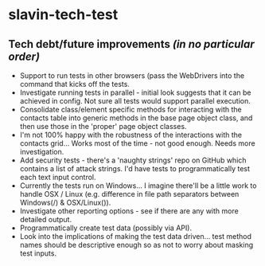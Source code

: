 # slavin-tech-test

## Tech debt/future improvements _(in no particular order)_
* Support to run tests in other browsers (pass the WebDrivers into the command that kicks off the tests.  
* Investigate running tests in parallel - initial look suggests that it can be achieved in config. Not sure all tests would support parallel execution.
* Consolidate class/element specific methods for interacting with the contacts table into generic methods in the base page object class, and then use those in the 'proper' page object classes.
* I'm not 100% happy with the robustness of the interactions with the contacts grid... Works most of the time - not good enough. Needs more investigation.
* Add security tests - there's a 'naughty strings' repo on GitHub which contains a list of attack strings. I'd have tests to programmatically test each text input control.
* Currently the tests run on Windows... I imagine there'll be a little work to handle OSX / Linux (e.g. difference in file path separators between Windows(/) & OSX/Linux(\)).
* Investigate other reporting options - see if there are any with more detailed output.
* Programmatically create test data (possibly via API).
* Look into the implications of making the test data driven... test method names should be descriptive enough so as not to worry about masking test inputs.


